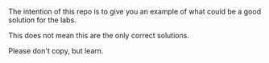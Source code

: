 The intention of this repo is to give you an example of what could be a good solution for the labs. 

This does not mean this are the only correct solutions.

Please don't copy, but learn. 
